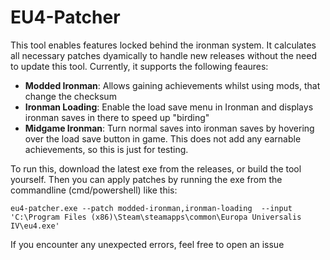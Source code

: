 # EU4-Patcher
This tool enables features locked behind the ironman system. It calculates all necessary patches dyamically to handle new releases without the need to update this tool. 
Currently, it supports the following feaures:

- **Modded Ironman**: Allows gaining achievements whilst using mods, that change the checksum
- **Ironman Loading**: Enable the load save menu in Ironman and displays ironman saves in there to speed up "birding"
- **Midgame Ironman**:  Turn normal saves into ironman saves by hovering over the load save button in game. This does not add any earnable achievements, so this is just for testing.

To run this, download the latest exe from the releases, or build the tool yourself. Then you can apply patches by running the exe from the commandline (cmd/powershell) like this:
```
eu4-patcher.exe --patch modded-ironman,ironman-loading  --input 'C:\Program Files (x86)\Steam\steamapps\common\Europa Universalis IV\eu4.exe' 
```

If you encounter any unexpected errors, feel free to open an issue
